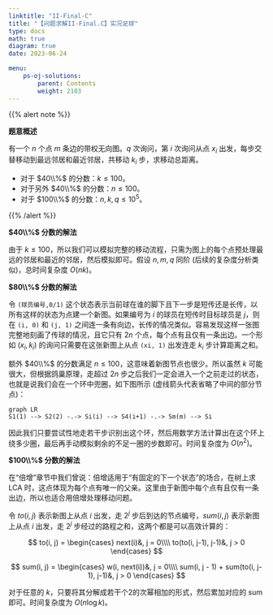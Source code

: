 ```yaml
---
linktitle: "II-Final-C"
title: "【问题求解II-Final.C】实况足球"
type: docs
math: true
diagram: true
date: 2023-06-24

menu:
    ps-oj-solutions:
        parent: Contents
        weight: 2103
---
```


{{% alert note %}}

**题意概述**

有一个 $n$ 个点 $m$ 条边的带权无向图。$q$ 次询问，第 $i$ 次询问从点 $x_i$ 出发，每步交替移动到最远邻居和最近邻居，共移动 $k_i$ 步，求移动总距离。

* 对于 $40\\%$ 的分数：$k\leq 100$。
* 对于另外 $40\\%$ 的分数：$n\leq 100$。
* 对于 $100\\%$ 的分数：$n, k, q\leq 10^5$。

{{% /alert %}}


**$40\\%$ 分数的解法**

由于 $k\leq 100$，所以我们可以模拟完整的移动流程，只需为图上的每个点预处理最远的邻居和最近的邻居，然后模拟即可。假设 $n, m, q$ 同阶 (后续的复杂度分析类似)，总时间复杂度 $O(nk)$。

**$80\\%$ 分数的解法**

令 `(球员编号,0/1)` 这个状态表示当前球在谁的脚下且下一步是短传还是长传，以所有这样的状态为点建一个新图。如果编号为 $i$ 的球员在短传时目标球员是 $j$，则在 `(i, 0)` 和 `(j, 1)` 之间连一条有向边，长传的情况类似。容易发现这样一张图完整地刻画了传球的情况，且它只有 $2n$ 个点，每个点有且仅有一条出边。一个形如 $(x_i, k_i)$ 的询问只需要在这张新图上从点 `(xi, 1)` 出发连走 $k_i$ 步计算距离之和。

额外 $40\\%$ 的分数满足 $n\leq 100$，这意味着新图节点也很少。所以虽然 $k$ 可能很大，但根据鸽巢原理，走超过 $2n$ 步之后我们一定会进入一个之前走过的状态，也就是说我们会在一个环中兜圈，如下图所示 (虚线箭头代表省略了中间的部分节点)：

```mermaid
graph LR
S1(1) --> S2(2) -.-> Si(i) --> S4(i+1) -.-> Sm(m) --> Si
```

因此我们只要尝试性地走若干步识别出这个环，然后用数学方法计算出在这个环上绕多少圈，最后再手动模拟剩余的不足一圈的步数即可。时间复杂度为 $O(n^2)$。

**$100\\%$ 分数的解法**

在“倍增”章节中我们曾说：倍增适用于“有固定的下一个状态”的场合，在树上求 LCA 时，这点体现为每个点有唯一的父亲。这里由于新图中每个点有且仅有一条出边，所以也适合用倍增处理移动问题。

令 $to(i, j)$ 表示新图上从点 $i$ 出发，走 $2^j$ 步后到达的节点编号，$sum(i, j)$ 表示新图上从点 $i$ 出发，走 $2^j$ 步经过的路程之和，这两个都是可以高效计算的：

$$
to(i, j) = \begin{cases}
next(i)&, j = 0\\\\
to(to(i, j-1), j-1)&, j > 0
\end{cases}
$$

$$
sum(i, j) = \begin{cases}
w(i, next(i))&, j = 0\\\\
sum(i, j - 1) + sum(to(i, j-1), j-1)&, j > 0
\end{cases}
$$

对于任意的 $k$，只要将其分解成若干个2的次幂相加的形式，然后累加对应的 sum 即可。时间复杂度为 $O(n\log k)$。